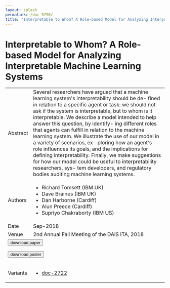 ```yaml
---
layout: splash
permalink: /doc-5790/
title: "Interpretable to Whom? A Role-based Model for Analyzing Interpretable Machine Learning Systems"
---
```


# Interpretable to Whom? A Role-based Model for Analyzing Interpretable Machine Learning Systems

<table>
    <tbody>
    <tr>
        <td>Abstract</td>
        <td>Several researchers have argued that a machine learning system's interpretability should be de- fined in relation to a specific agent or task: we should not ask if the system is interpretable, but to whom is it interpretable. We describe a model intended to help answer this question, by identify- ing different roles that agents can fulfill in relation to the machine learning system. We illustrate the use of our model in a variety of scenarios, ex- ploring how an agent's role influences its goals, and the implications for defining interpretability. Finally, we make suggestions for how our model could be useful to interpretability researchers, sys- tem developers, and regulatory bodies auditing machine learning systems.</td>
    </tr>
    <tr>
        <td>Authors</td>
        <td>
            <ul>
                <li>Richard Tomsett (IBM UK)</li>
                <li>Dave Braines (IBM UK)</li>
                <li>Dan Harborne (Cardiff)</li>
                <li>Alun Preece (Cardiff)</li>
                <li>Supriyo Chakraborty (IBM US)</li>
            </ul>
        </td>
    </tr>
    <tr>
        <td>Date</td>
        <td>Sep-2018</td>
    </tr>
    <tr>
        <td>Venue</td>
        <td>2nd Annual Fall Meeting of the DAIS ITA, 2018</td>
    </tr>
        <tr>
            <td colspan="2">
                <form method="get" action="https://ibm.box.com/v/doc-5790-paper">
                    <button type="submit">download paper</button>
                </form>
                <form method="get" action="https://ibm.box.com/v/doc-5790-poster">
                    <button type="submit">download poster</button>
                </form>
            </td>
        </tr>
        <tr>
            <td>Variants</td>
            <td>
                <ul>
                    <li><a href="\doc-2722\">doc-2722</a></li>
                </ul>
            </td>
        </tr>
    </tbody>
</table>
